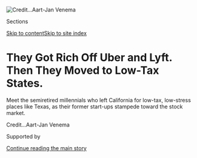 <div id="app">

<div>

<div>

<div>

</div>

<div data-aria-hidden="false">

<div id="site-content" data-role="main">

<div>

<div class="css-1aor85t" style="opacity:0.000000001;z-index:-1;visibility:hidden">

<div class="css-1hqnpie">

<div class="css-epjblv">

<span class="css-17xtcya">[Technology](/section/technology)</span><span class="css-x15j1o">|</span><span class="css-fwqvlz">They
Got Rich Off Uber and Lyft. Then They Moved to Low-Tax
States.</span>

</div>

<div class="css-k008qs">

<div class="css-1iwv8en">

<span class="css-18z7m18"></span>

<div>

</div>

</div>

<span class="css-1n6z4y">https://nyti.ms/2H8odAU</span>

<div class="css-1705lsu">

<div class="css-4xjgmj">

<div class="css-4skfbu" data-role="toolbar" data-aria-label="Social Media Share buttons, Save button, and Comments Panel with current comment count" data-testid="share-tools">

  - 
  - 
  - 
  - 
    
    <div class="css-6n7j50">
    
    </div>

  - 
  - 

</div>

</div>

</div>

</div>

</div>

</div>

<div id="NYT_TOP_BANNER_REGION" class="css-11qgg8s">

</div>

<div id="fullBleedHeaderContent">

<div class="css-n4ws9g">

![<span class="css-cnj6d5 e1z0qqy90" itemprop="copyrightHolder"><span class="css-1ly73wi e1tej78p0">Credit...</span><span><span>Aart-Jan
Venema</span></span></span>](https://static01.nyt.com/images/2019/05/12/business/03UBERRICH/00UBERRICH-articleLarge.jpg?quality=75&auto=webp&disable=upscale)

</div>

<div class="css-a3jxye">

<div class="css-6cn7ki">

<div class="NYTAppHideMasthead css-1bcu9v6 e1suatyy0">

<div class="section css-1o1qe8k e1suatyy2">

<div class="css-cu5p7t er09x8g0">

<div class="css-6n7j50">

</div>

<span class="css-1dv1kvn">Sections</span>

[Skip to content](#site-content)[Skip to site index](#site-index)

</div>

<div class="css-10698na e1huz5gh0">

</div>

</div>

</div>

<div class="css-1sojcmr ehdk2mb0">

# They Got Rich Off Uber and Lyft. Then They Moved to Low-Tax States.

</div>

Meet the semiretired millennials who left California for low-tax,
low-stress places like Texas, as their former start-ups stampede toward
the stock
market.

</div>

</div>

<div class="css-nwzfg5 e1gnum310">

<span class="css-1f9pvn2 technology"></span><span class="css-cnj6d5 e1z0qqy90" itemprop="copyrightHolder"><span class="css-1ly73wi e1tej78p0">Credit...</span><span><span>Aart-Jan
Venema</span></span></span>

</div>

<div id="sponsor-wrapper" class="css-1hyfx7x">

<div id="sponsor-slug" class="css-19vbshk">

Supported by

</div>

[Continue reading the main
story](#after-sponsor)

<div id="sponsor" class="ad sponsor-wrapper" style="text-align:center;height:100%;display:block">

</div>

<div id="after-sponsor">

</div>

</div>

<div class="css-1wx1auc e1gnum311">

<div class="css-18e8msd">

<div class="css-vp77d3 epjyd6m0">

<div class="css-1baulvz">

By [<span class="css-1baulvz last-byline" itemprop="name">Kate
Conger</span>](https://www.nytimes.com/by/kate-conger)

</div>

</div>

  - May 9,
    2019

  - 
    
    <div class="css-4xjgmj">
    
    <div class="css-d8bdto" data-role="toolbar" data-aria-label="Social Media Share buttons, Save button, and Comments Panel with current comment count" data-testid="share-tools">
    
      - 
      - 
      - 
      - 
        
        <div class="css-6n7j50">
        
        </div>
    
      - 
      - 
    
    </div>
    
    </div>

</div>

</div>

</div>

<div class="section meteredContent css-1r7ky0e" name="articleBody" itemprop="articleBody">

<div class="css-1fanzo5 StoryBodyCompanionColumn">

<div class="css-53u6y8">

AUSTIN, Tex. — Brian McMullen’s only plan on a Thursday afternoon in
March was to watch as many college basketball games as possible. Parked
inside his neighborhood bar and grill and eating brunch tacos, he
followed one game on the restaurant’s TV screen while another streamed
on his iPhone.

As the games played out, Mr. McMullen talked about his new life in
Austin, Tex., where he had moved last October from San Francisco. Some
of his biggest activities since then: reading the Harry Potter series
for the first time and spending more than 100 hours completing “Dragon
Quest,” a role-playing video game. He was also working out a lot, he
said, and teaching himself a coding language to create his own games.

For his medium-term goals, Mr. McMullen said, he and his new wife had
been planning to honeymoon in Japan for a month. But they decided to cut
the trip short to fly to San Francisco to meet friends for the opening
night of “Avengers: Endgame” in April, at one point discussing whether
to rent out an entire showing. (They did not.)

“I’m currently taking time off for myself,” he said.

Mr. McMullen, 33, is part of an exclusive club: the semiretired tech
millennial who left California after getting rich. Like many in this
group, he is a newly minted multimillionaire who became wealthy by
working for high-profile San Francisco start-ups like Uber and Lyft,
which are now [about to
go](https://www.nytimes.com/2019/04/26/technology/uber-ipo-valuation-price-range.html?rref=collection%2Fbyline%2Fkate-conger&action=click&contentCollection=undefined&region=stream&module=stream_unit&version=latest&contentPlacement=1&pgtype=collection)
or have [just gone
public](https://www.nytimes.com/2019/03/29/technology/lyft-stock-price.html).
Once their wealth was assured, these tech workers quit the companies and
fled California, which has the nation’s highest state income tax, at
more than 13 percent, to reside in lower-tax states like Texas and
Florida, where there is no personal state income tax.

</div>

</div>

<div class="css-1fanzo5 StoryBodyCompanionColumn">

<div class="css-53u6y8">

“There are a number of places people could go where there’s tax
benefits,” said Mr. McMullen, who joined Uber in 2011 and is tallied in
the company’s system as employee No. 16. “The timing is good in terms of
relocating prior to I.P.O.”

He ticked off Washington and Florida as places where people could have
also saved on taxes. Uber employees who have decamped from San Francisco
to Austin stay in touch through an email list called “Camp Austin”; they
recently discussed visiting the rodeo, he
said.

</div>

</div>

<div class="css-1sngw6j">

[](https://www.nytimes.com/interactive/2019/business/dealbook/ipo-investors.html)

<div class="css-1eoytci">

![](https://static01.nyt.com/images/2019/03/27/business/ipo-payday-still-promo/ipo-payday-still-promo-articleLarge-v2.jpg)

</div>

<div class="css-1rha1bf">

## Who’s Getting Rich When Uber, Slack and Other ‘Unicorns’ Go Public

Highly valued tech start-ups are going public this year, and their
debuts promise to generate big paydays for employees and investors. Here
are what some of their stakes are worth at their I.P.O.s.

</div>

</div>

<div class="css-1fanzo5 StoryBodyCompanionColumn">

<div class="css-53u6y8">

In fleeing California, these millennial millionaires are following a
well-worn tradition. Over the years, many who made a fortune off Silicon
Valley skedaddled to lower-tax locations where they could better protect
their wealth. After the late 1990s dot-com frenzy, Jim Clark, a founder
of Netscape, relocated to Florida. Eduardo Saverin, a Facebook
co-founder, departed the United States altogether: He moved to Singapore
and gave up his American citizenship before the social network’s [2012
initial public
offering](https://dealbook.nytimes.com/2012/05/17/facebook-raises-16-billion-in-i-p-o/).

J.T. Forbus, a tax manager at Bogdan & Frasco in San Francisco, said he
has been fielding more questions from tech workers about how moving out
of state could help sidestep high taxes, especially as their [companies
stampede toward the stock
market](https://www.nytimes.com/2019/04/18/technology/pinterest-stock.html).
Many tech workers are compensated with stock, which is generally doled
out over four years but can trigger a hefty tax bill when it “vests,” or
is earned, and when it is sold.

</div>

</div>

<div class="css-1fanzo5 StoryBodyCompanionColumn">

<div class="css-53u6y8">

“It seems to be a question that kind of pops up when an I.P.O. is
happening and someone has substantial shares and could have millions of
dollars coming their way,” Mr. Forbus said.

The sheltering move is well known by the California Franchise Tax Board,
the state agency responsible for tax collection. In its guide for
Californians who are compensated with equity and plan to move out of
state, it walked people through various potential tax scenarios using
low-tax states like Texas, Florida and Nevada as examples.

To avoid paying California taxes when they eventually sell their shares,
residents truly have to move out of state. California imposes an income
tax on shares vested in the state, but does not tax stock that is sold
after someone moves away.

Some tech employees wrongly assume that simply setting up a P.O. box in
another state will be enough to lower their tax bill, Mr. Forbus said.
Others who choose to split their time between a low-tax state and
Silicon Valley end up keeping detailed calendars and flight logs, in
case they have to prove their whereabouts during an audit. Mr. Forbus
said he has ended up advising some techies to leave California to
decrease their tax bill, such as one couple who struggled to find a home
in their preferred location within their $2.5 million price range.

The New York Times recently interviewed seven former Uber and Lyft
employees who moved to lower-tax locales. Some declined to speak on the
record, citing concerns that talking frankly about their finances would
hurt their chances with future tech employers, or make them audit
targets. (Uber and Lyft declined to comment.)

</div>

</div>

<div class="css-79elbk" data-testid="photoviewer-wrapper">

<div class="css-z3e15g" data-testid="photoviewer-wrapper-hidden">

</div>

<div class="css-1a48zt4 ehw59r15" data-testid="photoviewer-children">

![<span class="css-16f3y1r e13ogyst0" data-aria-hidden="true">Brian
McMullen, a former Uber employee, in 2011. “I’m currently taking time
off for myself,” he
said.</span><span class="css-cnj6d5 e1z0qqy90" itemprop="copyrightHolder"><span class="css-1ly73wi e1tej78p0">Credit...</span><span>Robyn
Twomey/Redux
Pictures</span></span>](https://static01.nyt.com/images/2019/05/09/business/09uberrich5/09uberrich4-articleLarge.jpg?quality=75&auto=webp&disable=upscale)

</div>

</div>

<div class="css-1fanzo5 StoryBodyCompanionColumn">

<div class="css-53u6y8">

Many argued that their primary motivation for leaving was a
disillusionment with tech-obsessed San Francisco, and that taxes were
not their main concern. Still, none had chosen to move to a high-tax
jurisdiction like New York or Massachusetts. In a recent [study of
California tax
data](https://inequality.stanford.edu/sites/default/files/millionaire-migration-california-impact-top-tax-rates.pdf),
Stanford University researchers found that high tax rates alone do not
cause millionaires to leave the state, and that migration increases
during stressful lifestyle changes.

</div>

</div>

<div class="css-1fanzo5 StoryBodyCompanionColumn">

<div class="css-53u6y8">

Most of the people The Times spoke to were putting their new wealth to
use, buying houses and planning vacations. Several had made vanity
purchases, such as Teslas. One had acquired an artsy dance hall in Texas
as a residence, which included a bathtub in the middle of a bedroom.
Most were taking long sabbaticals from work and experimenting with new
diets, exercise and meditation. A few had launched their own start-ups.

“It’s almost a new generation of millennial retirement,” said Tyler
Mann, 31, who worked at file-hosting service Dropbox and made several
hundred thousand dollars from the company, which went public last year.
He moved to Austin 18 months ago and has since founded his own start-up.

Many tech millennial millionaires said they were relieved to be out of
San Francisco, which has [gotten increasingly
expensive](https://www.nytimes.com/2019/03/07/style/uber-ipo-san-francisco-rich.html),
crowded and filled with carbon-copy tech bros who drone on about their
start-ups. They talked about how they were resetting their lives, how
stressed they had been in tech and how they were getting over burnout.
They talked about the tech parties they had attended and complained that
the celebrations revolved around work.

“It got monotonous,” said Nathan Rodriguez, 30, one of Lyft’s first 50
employees, who last year traded San Francisco for Austin. “I got tired
of the keeping-up-with-the-Joneses feeling you have in that kind of
environment.”

Mr. Rodriguez left Lyft in 2017 after working there for four years,
during which the company’s valuation shot up more than 38,200 percent.
He then took 10 months off work and went on cross-country road trips. He
said he made less than $1 million from Lyft and briefly became a
cryptocurrency millionaire before the crypto market crashed in early
2018. He recently joined a start-up in Austin because, he said, he liked
the feeling of having a big impact at a small company, and because he
has hefty medical bills to pay after a bike accident.

Mr. McMullen, a Northern California native, moved to San Francisco eight
years ago from the coastal town of San Luis Obispo, Calif., when a then
tiny start-up called Uber offered him a job in marketing. He had been
working at an Apple Store. His co-workers warned him that start-ups
often tank and urged him to stick with his stable job and
benefits.

</div>

</div>

<div class="css-1sngw6j">

[](https://www.nytimes.com/interactive/2019/05/09/business/dealbook/tech-ipos-uber.html)

<div class="css-1eoytci">

![](https://static01.nyt.com/images/2019/05/08/us/tech-ipos-uber-promo-1557349510669/tech-ipos-uber-promo-1557349510669-articleLarge-v3.png)

</div>

<div class="css-1rha1bf">

## Uber Is Going Public: How Today’s Tech I.P.O.s Differ From the Dot-Com Boom

Uber, Lyft and others going public this year are more established than
their tech counterparts from the late 90s, but as some see slowing
growth, there are questions about where they go from here.

</div>

</div>

<div class="css-1fanzo5 StoryBodyCompanionColumn">

<div class="css-53u6y8">

Mr. McMullen said he didn’t listen because he wanted to move to San
Francisco. “There was a romantic notion of what San Francisco was,” he
said.

</div>

</div>

<div class="css-1fanzo5 StoryBodyCompanionColumn">

<div class="css-53u6y8">

At the time, Uber was only in a few markets and about to launch its
ride-hailing service in New York. The company was valued at $60 million
by private investors. Its employees were given relatively low salaries
and incentivized with generous stock options.

Mr. McMullen became an Uber community manager, a role that involved
promoting Uber to riders and drivers in San Francisco with promo codes
and other tactics. He later became a brand strategist, planning
marketing campaigns and establishing a voice for the company.

Uber quickly ballooned into a behemoth. Its imminent public offering
could bring a valuation of [around $86
billion](https://www.nytimes.com/2019/05/08/technology/uber-ipo-price.html),
meaning that the company and the stock options it issued to early
employees like Mr. McMullen would likely have increased in value by
about 140,000 percent.

*\[Update:* [*Uber’s public offering was more
muted*](https://www.nytimes.com/2019/05/09/technology/uber-ipo-price.html)*,
valuing the company at around $82 billion. |* [*Its trading debut was
disappointing*](https://www.nytimes.com/2019/05/10/technology/uber-stock-price-ipo.html)*,
with the opening trade falling below the I.P.O. price.\]*

Along the way, Mr. McMullen cashed out some of his Uber shares when the
company let employees sell their stock to private investors. After
working at Uber for so long, he said, he was motivated to leave and go
somewhere he could have a bigger impact.

“I wasn’t really feeling like I had the same role in contributing as in
earlier, smaller Uber,” he said, adding that the growth of the company
paralleled San Francisco’s transformation into “a homogeneous tech
city.”

</div>

</div>

<div class="css-79elbk" data-testid="photoviewer-wrapper">

<div class="css-z3e15g" data-testid="photoviewer-wrapper-hidden">

</div>

<div class="css-1a48zt4 ehw59r15" data-testid="photoviewer-children">

<div class="css-1xdhyk6 erfvjey0">

<span class="css-1ly73wi e1tej78p0">Image</span>

<div class="css-zjzyr8">

<div data-testid="lazyimage-container" style="height:483.33333333333326px">

</div>

</div>

</div>

<span class="css-16f3y1r e13ogyst0" data-aria-hidden="true">Nathan
Rodriguez, one of Lyft’s first 50 employees, last year traded San
Francisco for Austin,
Tex.</span><span class="css-cnj6d5 e1z0qqy90" itemprop="copyrightHolder"><span class="css-1ly73wi e1tej78p0">Credit...</span><span>Cayce
Clifford for The New York Times</span></span>

</div>

</div>

<div class="css-1fanzo5 StoryBodyCompanionColumn">

<div class="css-53u6y8">

Although Mr. McMullen has now not worked for seven months and jokes with
friends about being semiretired, he said he plans to work again.

“The idea of retirement as sitting on a sandy beach somewhere, I don’t
think is on any millennial’s mind,” he said. Instead, he added, his
generation is focused on seeking fulfillment, searching for the kind of
career that doesn’t feel like work. His goal was to “realign life,” he
said.

Before leaving San Francisco, Mr. McMullen had drinks with another
former Uber employee — Alex Priest, 30, who had also become a
millionaire from working at the company. As the two caught up, they
discovered that they had both decided to move to Texas.

“Ninety-five percent of our conversations up to that point would be talk
about the weather for five minutes and then talk about Uber for three
hours,” Mr. Priest said. “This was the first conversation we’d had where
we talked about Uber for five seconds and then our lives for three
hours.”

Last May, Mr. McMullen purchased a San Francisco home for $1.9 million;
he said the property was an investment. In Austin, where his wife has
family, he also bought a home, which Zillow lists as sold for $620,000.
It is in a rapidly growing neighborhood where small ranch-style homes
are being replaced with multistory condos, packed two per lot.

Last month, Mr. McMullen was back in San Francisco to watch “[Avengers:
Endgame](https://www.nytimes.com/2019/04/23/movies/avengers-endgame-review.html).”
He said he saw it three times in three days with different groups of
friends. Each showing fulfilled his expectations, he said.

But being back in San Francisco reminded him of why he had left and made
him excited to return to Texas. “Maybe we don’t want to be there our
entire lives,” he said of Austin. Still, he said, it felt like a good
start.

</div>

</div>

</div>

<div>

</div>

<div>

</div>

<div>

</div>

<div>

<div id="bottom-wrapper" class="css-1ede5it">

<div id="bottom-slug" class="css-l9onyx">

Advertisement

</div>

[Continue reading the main
story](#after-bottom)

<div id="bottom" class="ad bottom-wrapper" style="text-align:center;height:100%;display:block;min-height:90px">

</div>

<div id="after-bottom">

</div>

</div>

</div>

</div>

</div>

## Site Index

<div>

</div>

## Site Information Navigation

  - [© <span>2020</span> <span>The New York Times
    Company</span>](https://help.nytimes.com/hc/en-us/articles/115014792127-Copyright-notice)

<!-- end list -->

  - [NYTCo](https://www.nytco.com/)
  - [Contact
    Us](https://help.nytimes.com/hc/en-us/articles/115015385887-Contact-Us)
  - [Work with us](https://www.nytco.com/careers/)
  - [Advertise](https://nytmediakit.com/)
  - [T Brand Studio](http://www.tbrandstudio.com/)
  - [Your Ad
    Choices](https://www.nytimes.com/privacy/cookie-policy#how-do-i-manage-trackers)
  - [Privacy](https://www.nytimes.com/privacy)
  - [Terms of
    Service](https://help.nytimes.com/hc/en-us/articles/115014893428-Terms-of-service)
  - [Terms of
    Sale](https://help.nytimes.com/hc/en-us/articles/115014893968-Terms-of-sale)
  - [Site
    Map](https://spiderbites.nytimes.com)
  - [Help](https://help.nytimes.com/hc/en-us)
  - [Subscriptions](https://www.nytimes.com/subscription?campaignId=37WXW)

</div>

</div>

</div>

</div>
